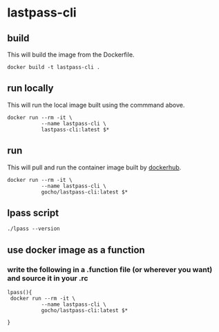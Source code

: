 # lastpass-cli

## build
This will build the image from the Dockerfile.
```
docker build -t lastpass-cli .
```

## run locally
This will run the local image built using the commmand above.
```
docker run --rm -it \
           --name lastpass-cli \
           lastpass-cli:latest $*
```

## run
This will pull and run the container image built by [dockerhub](https://hub.docker.com/r/gocho/lastpass-cli).
```
docker run --rm -it \
           --name lastpass-cli \
           gocho/lastpass-cli:latest $*
```
## lpass script
```
./lpass --version
```

## use docker image as a function
### write the following in a .function file (or wherever you want) and source it in your .<shell>rc
```
lpass(){
 docker run --rm -it \
           --name lastpass-cli \
           gocho/lastpass-cli:latest $*

}
```
